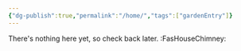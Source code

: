 ```yaml
---
{"dg-publish":true,"permalink":"/home/","tags":["gardenEntry"]}
---
```


There's nothing here yet, so check back later. :FasHouseChimney:
